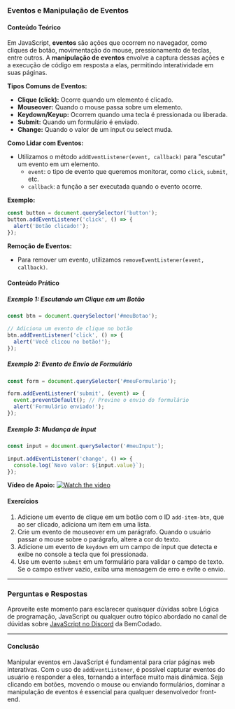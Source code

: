 ### Eventos e Manipulação de Eventos

#### Conteúdo Teórico

Em JavaScript, **eventos** são ações que ocorrem no navegador, como cliques de botão, movimentação do mouse, pressionamento de teclas, entre outros. A **manipulação de eventos** envolve a captura dessas ações e a execução de código em resposta a elas, permitindo interatividade em suas páginas.

**Tipos Comuns de Eventos:**
- **Clique (click):** Ocorre quando um elemento é clicado.
- **Mouseover:** Quando o mouse passa sobre um elemento.
- **Keydown/Keyup:** Ocorrem quando uma tecla é pressionada ou liberada.
- **Submit:** Quando um formulário é enviado.
- **Change:** Quando o valor de um input ou select muda.

**Como Lidar com Eventos:**
- Utilizamos o método `addEventListener(event, callback)` para "escutar" um evento em um elemento.
  - `event`: o tipo de evento que queremos monitorar, como `click`, `submit`, etc.
  - `callback`: a função a ser executada quando o evento ocorre.

**Exemplo:**
```js
const button = document.querySelector('button');
button.addEventListener('click', () => {
  alert('Botão clicado!');
});
```

**Remoção de Eventos:**
- Para remover um evento, utilizamos `removeEventListener(event, callback)`.

#### Conteúdo Prático

##### Exemplo 1: Escutando um Clique em um Botão
```js
const btn = document.querySelector('#meuBotao');

// Adiciona um evento de clique no botão
btn.addEventListener('click', () => {
  alert('Você clicou no botão!');
});
```

##### Exemplo 2: Evento de Envio de Formulário
```js
const form = document.querySelector('#meuFormulario');

form.addEventListener('submit', (event) => {
  event.preventDefault(); // Previne o envio do formulário
  alert('Formulário enviado!');
});
```

##### Exemplo 3: Mudança de Input
```js
const input = document.querySelector('#meuInput');

input.addEventListener('change', () => {
  console.log(`Novo valor: ${input.value}`);
});
```

**Vídeo de Apoio:**
[![Watch the video](https://i.ytimg.com/vi/Ff4I7TwNvtk/hq720.jpg?sqp=-oaymwEcCNAFEJQDSFXyq4qpAw4IARUAAIhCGAFwAcABBg==&rs=AOn4CLCkYIH1yV51duDeS2MYUhyZzlMKAA)](https://youtu.be/Ff4I7TwNvtk?si=JOyq5prpIvLQRqcB)
#### Exercícios

1. Adicione um evento de clique em um botão com o ID `add-item-btn`, que ao ser clicado, adiciona um item em uma lista.
2. Crie um evento de mouseover em um parágrafo. Quando o usuário passar o mouse sobre o parágrafo, altere a cor do texto.
3. Adicione um evento de `keydown` em um campo de input que detecta e exibe no console a tecla que foi pressionada.
4. Use um evento `submit` em um formulário para validar o campo de texto. Se o campo estiver vazio, exiba uma mensagem de erro e evite o envio.

---

### Perguntas e Respostas

Aproveite este momento para esclarecer quaisquer dúvidas sobre Lógica de programação, JavaScript ou qualquer outro tópico abordado no canal de dúvidas sobre [JavaScript no Discord](https://discord.com/channels/1224468395462754345/1224468875840851968) da BemCodado.

---

#### Conclusão

Manipular eventos em JavaScript é fundamental para criar páginas web interativas. Com o uso de `addEventListener`, é possível capturar eventos do usuário e responder a eles, tornando a interface muito mais dinâmica. Seja clicando em botões, movendo o mouse ou enviando formulários, dominar a manipulação de eventos é essencial para qualquer desenvolvedor front-end.
